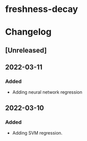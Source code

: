 # freshness-decay
 
# Changelog

## [Unreleased]

## 2022-03-11
### Added
- Adding neural network regression

## 2022-03-10
### Added
 - Adding SVM regression.
